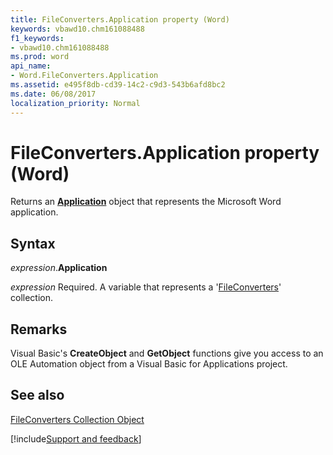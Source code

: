 ```yaml
---
title: FileConverters.Application property (Word)
keywords: vbawd10.chm161088488
f1_keywords:
- vbawd10.chm161088488
ms.prod: word
api_name:
- Word.FileConverters.Application
ms.assetid: e495f8db-cd39-14c2-c9d3-543b6afd8bc2
ms.date: 06/08/2017
localization_priority: Normal
---
```



# FileConverters.Application property (Word)

Returns an  **[Application](Word.Application.md)** object that represents the Microsoft Word application.


## Syntax

_expression_.**Application**

_expression_ Required. A variable that represents a '[FileConverters](Word.fileconverters.md)' collection.


## Remarks

Visual Basic's  **CreateObject** and **GetObject** functions give you access to an OLE Automation object from a Visual Basic for Applications project.


## See also


[FileConverters Collection Object](Word.fileconverters.md)

[!include[Support and feedback](~/includes/feedback-boilerplate.md)]